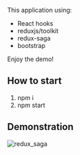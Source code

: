 This application using:

- React hooks
- reduxjs/toolkit
- redux-saga
- bootstrap

Enjoy the demo!

## How to start

1. npm i
2. npm start

## Demonstration

![redux_saga](https://user-images.githubusercontent.com/72819725/166984312-f39338fb-c9eb-4c83-9d9e-451138107285.gif)
